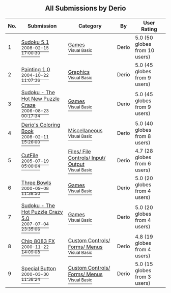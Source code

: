 ﻿<div align="center">

## All Submissions by Derio

</div>

No.  | Submission | Category | By   | User Rating
---- | ---------- | -------- | ---- | -----------
1 | [Sudoku 5\.1<br /><sup>2008-02-15 17:00:30</sup>](https://github.com/Planet-Source-Code/derio-sudoku-5-1__1-70123) | [Games<br /><sup>Visual Basic</sup>](../ByCategory/games__1-38.md) | Derio | 5.0 (50 globes from 10 users)
2 | [Painting 1\.0<br /><sup>2004-10-22 11:07:36</sup>](https://github.com/Planet-Source-Code/derio-painting-1-0__1-59745) | [Graphics<br /><sup>Visual Basic</sup>](../ByCategory/graphics__1-46.md) | Derio | 5.0 (45 globes from 9 users)
3 | [Sudoku \- The Hot New Puzzle Craze<br /><sup>2006-08-23 00:17:34</sup>](https://github.com/Planet-Source-Code/derio-sudoku-the-hot-new-puzzle-craze__1-66363) | [Games<br /><sup>Visual Basic</sup>](../ByCategory/games__1-38.md) | Derio | 5.0 (45 globes from 9 users)
4 | [Derio's Coloring Book<br /><sup>2008-02-11 15:26:00</sup>](https://github.com/Planet-Source-Code/derio-derio-s-coloring-book__1-70085) | [Miscellaneous<br /><sup>Visual Basic</sup>](../ByCategory/miscellaneous__1-1.md) | Derio | 5.0 (40 globes from 8 users)
5 | [CutFile<br /><sup>2005-07-19 05:00:04</sup>](https://github.com/Planet-Source-Code/derio-cutfile__1-61776) | [Files/ File Controls/ Input/ Output<br /><sup>Visual Basic</sup>](../ByCategory/files-file-controls-input-output__1-3.md) | Derio | 4.7 (28 globes from 6 users)
6 | [Three Bowls<br /><sup>2000-09-08 11:38:50</sup>](https://github.com/Planet-Source-Code/derio-three-bowls__1-11350) | [Games<br /><sup>Visual Basic</sup>](../ByCategory/games__1-38.md) | Derio | 5.0 (20 globes from 4 users)
7 | [Sudoku \- The Hot Puzzle Crazy 5\.0<br /><sup>2007-07-04 23:35:06</sup>](https://github.com/Planet-Source-Code/derio-sudoku-the-hot-puzzle-crazy-5-0__1-68942) | [Games<br /><sup>Visual Basic</sup>](../ByCategory/games__1-38.md) | Derio | 5.0 (20 globes from 4 users)
8 | [Chip 8083 FX<br /><sup>2000-11-22 14:09:08</sup>](https://github.com/Planet-Source-Code/derio-chip-8083-fx__1-13006) | [Custom Controls/ Forms/  Menus<br /><sup>Visual Basic</sup>](../ByCategory/custom-controls-forms-menus__1-4.md) | Derio | 4.8 (19 globes from 4 users)
9 | [Special Button<br /><sup>2000-03-30 11:38:24</sup>](https://github.com/Planet-Source-Code/derio-special-button__1-6890) | [Custom Controls/ Forms/  Menus<br /><sup>Visual Basic</sup>](../ByCategory/custom-controls-forms-menus__1-4.md) | Derio | 5.0 (15 globes from 3 users)
